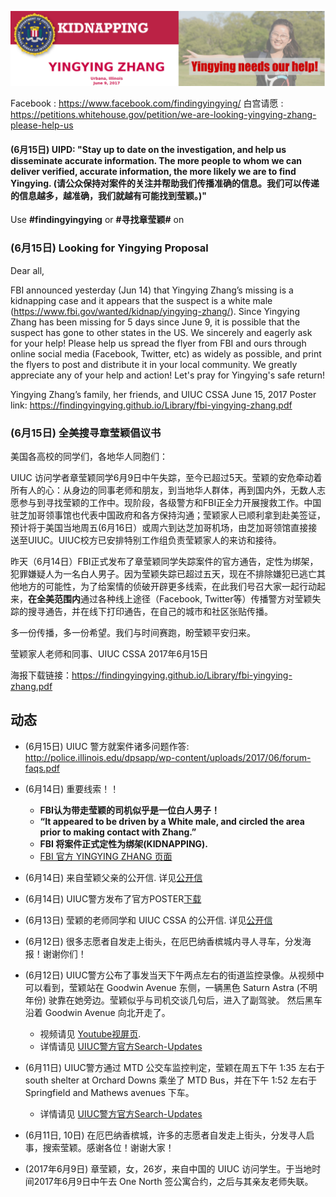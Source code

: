 

![title](media/14971720624760/title.jpg)



Facebook : https://www.facebook.com/findingyingying/
白宫请愿 : https://petitions.whitehouse.gov/petition/we-are-looking-yingying-zhang-please-help-us

#### (6月15日) UIPD: "Stay up to date on the investigation, and help us disseminate accurate information. The more people to whom we can deliver verified, accurate information, the more likely we are to find Yingying. (请公众保持对案件的关注并帮助我们传播准确的信息。我们可以传递的信息越多，越准确，我们就越有可能找到莹颖。)"

Use **#findingyingying** or **#寻找章莹颖#** on 
<div class="addthis_inline_share_toolbox"></div>

### (6月15日) Looking for Yingying Proposal 

Dear all,  

FBI announced yesterday (Jun 14) that Yingying Zhang’s missing is a kidnapping case and it appears that the suspect is a white male (https://www.fbi.gov/wanted/kidnap/yingying-zhang/). Since Yingying Zhang has been missing for 5 days since June 9, it is possible that the suspect has gone to other states in the US. We sincerely and eagerly ask for your help! Please help us spread the flyer from FBI and ours through online social media (Facebook, Twitter, etc) as widely as possible, and print the flyers to post and distribute it in your local community. We greatly appreciate any of your help and action! Let's pray for Yingying's safe return!

Yingying Zhang’s family, her friends, and UIUC CSSA
June 15, 2017
Poster link: https://findingyingying.github.io/Library/fbi-yingying-zhang.pdf

### (6月15日) 全美搜寻章莹颖倡议书

美国各高校的同学们，各地华人同胞们：

UIUC 访问学者章莹颖同学6月9日中午失踪，至今已超过5天。莹颖的安危牵动着所有人的心：从身边的同事老师和朋友，到当地华人群体，再到国内外，无数人志愿参与到寻找莹颖的工作中。现阶段，各级警方和FBI正全力开展搜救工作。中国驻芝加哥领事馆也代表中国政府和各方保持沟通；莹颖家人已顺利拿到赴美签证，预计将于美国当地周五(6月16日）或周六到达芝加哥机场，由芝加哥领馆直接接送至UIUC。UIUC校方已安排特别工作组负责莹颖家人的来访和接待。

昨天（6月14日）FBI正式发布了章莹颖同学失踪案件的官方通告，定性为绑架，犯罪嫌疑人为一名白人男子。因为莹颖失踪已超过五天，现在不排除嫌犯已逃亡其他地方的可能性，为了给案情的侦破开辟更多线索，在此我们号召大家一起行动起来，**在全美范围内**通过各种线上途径（Facebook, Twitter等）传播警方对莹颖失踪的搜寻通告，并在线下打印通告，在自己的城市和社区张贴传播。

多一份传播，多一份希望。我们与时间赛跑，盼莹颖平安归来。

莹颖家人老师和同事、UIUC CSSA 2017年6月15日

海报下载链接：https://findingyingying.github.io/Library/fbi-yingying-zhang.pdf

## 动态
- (6月15日) UIUC 警方就案件诸多问题作答: http://police.illinois.edu/dpsapp/wp-content/uploads/2017/06/forum-faqs.pdf
- (6月14日) 重要线索！！ 
  - **FBI认为带走莹颖的司机似乎是一位白人男子！**
  - **“It appeared to be driven by a White male, and circled the area prior to making contact with Zhang.”**
  - **FBI 将案件正式定性为绑架(KIDNAPPING).**
  - [FBI 官方 YINGYING ZHANG 页面](https://www.fbi.gov/wanted/kidnap/yingying-zhang)

- (6月14日) 来自莹颖父亲的公开信. 详见[公开信](mweblib://14974831887103)
- (6月14日) UIUC警方发布了官方POSTER[下载](http://police.illinois.edu/dpsapp/wp-content/uploads/2017/06/Public-Zhang.pdf)
- (6月13日) 莹颖的老师同学和 UIUC CSSA 的公开信. 详见[公开信](mweblib://14974831887103)
- (6月12日) 很多志愿者自发走上街头，在厄巴纳香槟城内寻人寻车，分发海报！谢谢你们！
- (6月12日) UIUC警方公布了事发当天下午两点左右的街道监控录像。从视频中可以看到，莹颖站在 Goodwin Avenue 东侧，一辆黑色 Saturn Astra (不明年份) 驶靠在她旁边。莹颖似乎与司机交谈几句后，进入了副驾驶。 然后黑车沿着 Goodwin Avenue 向北开走了。
  - 视频请见 [Youtube视屏页](https://www.youtube.com/watch?v=tdNWJQpspaU&feature=youtu.be). 
  - 详情请见 [UIUC警方官方Search-Updates](http://police.illinois.edu/search-updates/)
- (6月11日) UIUC警方通过 MTD 公交车监控判定，莹颖在周五下午 1:35 左右于 south shelter at Orchard Downs 乘坐了 MTD Bus，并在下午 1:52 左右于 Springfield and Mathews avenues 下车。
  - 详情请见 [UIUC警方官方Search-Updates](http://police.illinois.edu/search-updates/)

- (6月11日, 10日) 在厄巴纳香槟城，许多的志愿者自发走上街头，分发寻人启事，搜索莹颖。感谢各位！谢谢大家！
- (2017年6月9日) 章莹颖，女，26岁，来自中国的 UIUC 访问学生。于当地时间2017年6月9日中午去 One North 签公寓合约，之后与其亲友老师失联。

